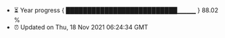 - ⏳ Year progress { ██████████████████████████▁▁▁▁ } 88.02 %
- ⏰ Updated on Thu, 18 Nov 2021 06:24:34 GMT


